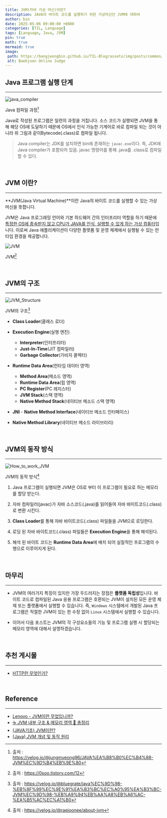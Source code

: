 ```yaml
---
title: JVM(자바 가상 머신)이란?
description: JAVA의 바이트 코드를 실행하기 위한 가상머신인 JVM에 대하여
author: bin
date: 2025-05-06 09:00:00 +0800
categories: [TIL, Language]
tags: [Language, Java, JVM]
pin: true
math: true
mermaid: true
image:
 path: https://bangjeongbin.github.io/TIL-Blog/assets/img/posts/common/http-main-image.png
 alt: Baekjoon Online Judge
---
```


## Java 프로그램 실행 단계
---
![java_compiler](https://velog.velcdn.com/images/jungmyeong96/post/840f842a-f7c0-4fce-be20-cb66a321e57f/image.png)

Java 컴파일 과정[^1]

Java로 작성된 프로그램은 일련의 과정을 거칩니다. 소스 코드가 실행되면 JVM을 통해 해당 OS에 도달하기 때문에 OS에서 인식 가능한 기계어로 바로 컴파일 되는 것이 아니라 위 그림과 같이Bytecode(.class)로 컴파일 됩니다.

>Java compiler는 JDK를 설치하면 bin에 존재하는 `javac.exe`이다. 즉, JDK에 Java compiler가 포함되어 있음.
>javac 명령어를 통해 .java를 .class로 컴파일 할 수 있다.

<br>

## JVM 이란?
---
**JVM(Java Virtual Machine)**이란 Java의 바이트 코드를 실행할 수 있는 가상 머신을 뜻합니다.

JVM은 Java 프로그래밍 언어와 기본 하드웨어 간의 인터프리터 역할을 하기 때문에 <u>특정한 OS에 종속받지 않고 CPU가 JAVA를 인식, 실행할 수 있게 하는 가상 컴퓨터</u>입니다. 이로써 Java 애플리케이션이 다양한 플랫폼 및 운영 체제에서 실행될 수 있는 런타임 환경을 제공합니다.

![JVM](https://velog.velcdn.com/images/god1hyuk/post/cdfbd59a-3518-4c62-bfe7-4a1a3b5d8925/image.png)

JVM[^2]

<br>

## JVM의 구조
---
![JVM_Structure](https://velog.velcdn.com/images/bluegrate/post/5914ccc8-fdb6-498c-9e68-102c7ba23e28/image.png)

JVM의 구조[^3]

- **Class Loader**(클래스 로더)
	
- **Execution Engine**(실행 엔진)
	- **Interpreter**(인터프리터)
    - **Just-In-Time**(JIT 컴파일러)
    - **Garbage Collector**(가비지 콜렉터)
    
- **Runtime Data Area**(런타임 데이터 영역)
    - **Method Area**(메소드 영역)
    - **Runtime Data Area**(힙 영역)
    - **PC Register**(PC 레지스터)
    - **JVM Stack**(스택 영역)
    - **Native Method Stack**(네이티브 메소드 스택 영역)
    
- **JNI** - **Native Method Interface**(네이티브 메소드 인터페이스)
- **Native Method Library**(네이티브 메소드 라이브러리)

<br>

## JVM의 동작 방식
---
![How_to_work_JVM](https://images.velog.io/images/raejoonee/post/febb74dc-1b88-45d7-b019-3728f7f1ba93/jvm.png)

JVM의 동작 방식[^4]

1. Java 프로그램이 실행되면 JVM은 OS로 부터 이 프로그램이 필요로 하는 메모리를 할당 받는다.

2. 자바 컴파일러(javac)가 자바 소스코드(.java)를 읽어들여 자바 바이트코드(.class)로 변환 시킨다.

3. **Class Loader**를 통해 자바 바이트코드(.class) 파일들을 JVM으로 로딩한다.

4. 로딩 된 자바 바이트코드(.class) 파일들은 **Execution Engine**을 통해 해석된다.

5. 해석 된 바이트 코드는 **Runtime Data Area**에 배치 되어 실질적인 프로그램의 수행으로 이루어지게 된다.

<br>

## 마무리
---
- JVM의 여러가지 특징이 있지만 가장 두드러지는 장점은 **플랫폼 독립성**입니다. 바이트 코드로 컴파일된 Java 응용 프로그램은 호환되는 JVM이 설치된 모든 운영 체제 또는 플랫폼에서 실행할 수 있습니다. 즉, `Windows` 시스템에서 개발된 Java 프로그램은 적절한 JVM이 있는 한 수정 없이 `Linux` 시스템에서 실행할 수 있습니다.

- 이어서 다음 포스트는 JVM의 각 구성요소들의 기능 및 프로그램 실행 시 할당되는 메모리 영역에 대해서 설명하겠습니다.

<br>

## <i class="fa-solid fa-notes-medical"></i> 추천 게시물
---
- [HTTP란 무엇인가?](https://bangjeongbin.github.io/TIL-Blog/posts/what-is-http)

<br>

## Reference
---
- [Lenovo - JVM이란 무었입니까?](https://www.lenovo.com/kr/ko/glossary/jvm/?orgRef=https%253A%252F%252Fwww.google.com%252F&srsltid=AfmBOopBrRBZyZguBjMSTUtioPDSHkPCh2hU2nBHf2qcax39Lmpq29R5)
- [☕ JVM 내부 구조 & 메모리 영역 💯 총정리](https://inpa.tistory.com/entry/JAVA-%E2%98%95-JVM-%EB%82%B4%EB%B6%80-%EA%B5%AC%EC%A1%B0-%EB%A9%94%EB%AA%A8%EB%A6%AC-%EC%98%81%EC%97%AD-%EC%8B%AC%ED%99%94%ED%8E%B8)
- [(JAVA기초) JVM이란?](https://velog.io/@jungmyeong96/JAVA%EA%B8%B0%EC%B4%88-JVM%EC%9D%B4%EB%9E%80)
- [(Java) JVM 개념 및 동작 원리](https://min-gyeong.tistory.com/72)


[^1]: 출처 : https://velog.io/@jungmyeong96/JAVA%EA%B8%B0%EC%B4%88-JVM%EC%9D%B4%EB%9E%80
[^2]: 출처 : https://0soo.tistory.com/12
[^3]: 출처 : https://velog.io/@bluegrate/java%EC%9D%98-%EB%8F%99%EC%9E%91%EA%B3%BC%EC%A0%95%EA%B3%BC-JVM%EC%9D%98-%EB%A9%94%EB%AA%A8%EB%A6%AC-%EA%B5%AC%EC%A1%B0
[^4]: 출처 : https://velog.io/@raejoonee/about-jvm
